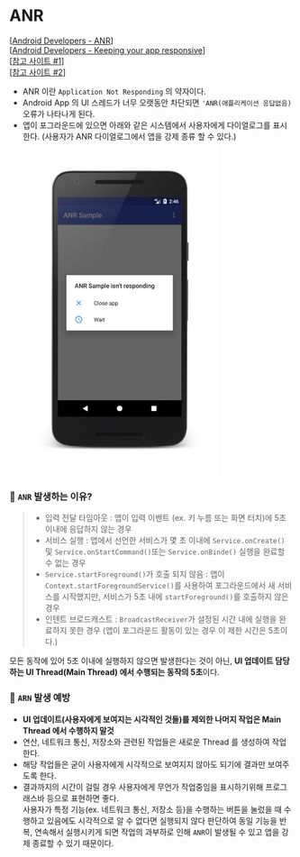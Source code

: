 # ANR
[[Android Developers - ANR]]  
[[Android Developers - Keeping your app responsive]]  
[[참고 사이트 #1]]  
[[참고 사이트 #2]]
- ANR 이란 `Application Not Responding` 의 약자이다.
- Android App 의 UI 스레드가 너무 오랫동안 차단되면 `'ANR(애플리케이션 응답없음)` 오류가 나타나게 된다.
- 앱이 포그라운드에 있으면 아래와 같은 시스템에서 사용자에게 다이얼로그를 표시한다. (사용자가 ANR 다이얼로그에서 앱을 강제 종류 할 수 있다.)  
![anr.png](https://github.com/k-ye0415/AndroidEdition/blob/01661a7148fa349c7a069c781344960f05144165/Android_default/Android_image/anr.png)

### 📌 `ANR` 발생하는 이유?
>- 입력 전달 타임아웃 : 앱이 입력 이벤트 (ex. 키 누름 또는 화면 터치)에 5초 이내에 응답하지 않는 경우
>- 서비스 실행 : 앱에서 선언한 서비스가 몇 초 이내에 `Service.onCreate()` 및 `Service.onStartCommand()`또는 `Service.onBinde()` 실행을 완료할 수 없는 경우
>- `Service.startForeground()`가 호출 되지 않음 : 앱이 `Context.startForegroundService()`를 사용하여 포그라운드에서 새 서비스를 시작했지만, 서비스가 5초 내에 `startForeground()`를 호출하지 않은 경우
>- 인텐트 브로드캐스트 : `BroadcastReceiver`가 설정된 시간 내에 실행을 완료하지 못한 경우 (앱이 포그라운드 활동이 있는 경우 이 제한 시간은 5초이다.)

모든 동작에 있어 5초 이내에 실행하지 않으면 발생한다는 것이 아닌, **UI 업데이트 담당하는 UI Thread(Main Thread) 에서 수행되는 동작의 5초**이다.

### 📌 `ARN` 발생 예방
- **UI 업데이트(사용자에게 보여지는 시각적인 것들)를 제외한 나머지 작업은 Main Thread 에서 수행하지 말것**
- 연산, 네트워크 통신, 저장소와 관련된 작업들은 새로운 Thread 를 생성하여 작업한다. 
- 해당 작업들은 굳이 사용자에게 시각적으로 보여지지 않아도 되기에 결과만 보여주도록 한다.
- 결과까지의 시간이 걸릴 경우 사용자에게 무언가 작업중임을 표시하기위해 프로그래스바 등으로 표현하면 좋다.  
사용자가 특정 기능(ex. 네트워크 통신, 저장소 등)을 수행하는 버튼을 눌렀을 때 수행하고 있음에도 시각적으로 알 수 없다면 실행되지 않다 판단하여 동일 기능을 반복, 연속해서 실행시키게 되면 작업의 과부하로 인해 `ANR`이 발생될 수 있고 앱을 강제 종료할 수 있기 때문이다.


[Android Developers - ANR]:   https://developer.android.com/topic/performance/vitals/anr?hl=ko
[Android Developers - Keeping your app responsive]:   https://developer.android.com/training/articles/perf-anr
[참고 사이트 #1]:https://solution94.tistory.com/112
[참고 사이트 #2]:https://itmining.tistory.com/3
